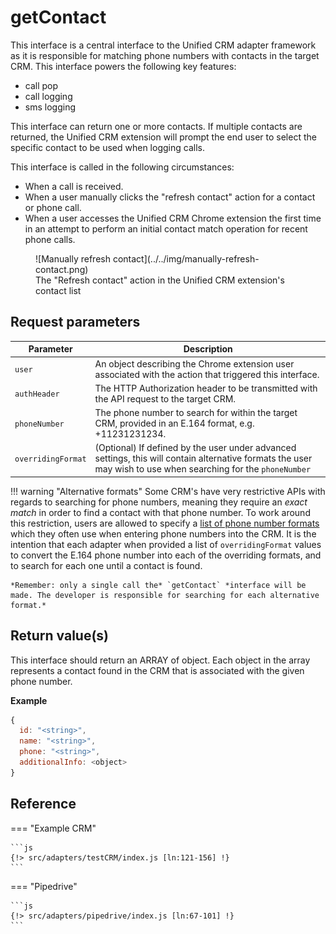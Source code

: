# getContact

This interface is a central interface to the Unified CRM adapter framework as it is responsible for matching phone numbers with contacts in the target CRM. This interface powers the following key features:

* call pop
* call logging
* sms logging

This interface can return one or more contacts. If multiple contacts are returned, the Unified CRM extension will prompt the end user to select the specific contact to be used when logging calls. 

This interface is called in the following circumstances:

* When a call is received.
* When a user manually clicks the "refresh contact" action for a contact or phone call. 
* When a user accesses the Unified CRM Chrome extension the first time in an attempt to perform an initial contact match operation for recent phone calls. 

<figure markdown>
  ![Manually refresh contact](../../img/manually-refresh-contact.png)
  <figcaption>The "Refresh contact" action in the Unified CRM extension's contact list</figcaption>
</figure>

## Request parameters

| Parameter          | Description                                                                                           |
|--------------------|-------------------------------------------------------------------------------------------------------|
| `user`           | An object describing the Chrome extension user associated with the action that triggered this interface. |
| `authHeader`       | The HTTP Authorization header to be transmitted with the API request to the target CRM.               |
| `phoneNumber`      | The phone number to search for within the target CRM, provided in an E.164 format, e.g. +11231231234. |
| `overridingFormat` | (Optional) If defined by the user under advanced settings, this will contain alternative formats the user may wish to use when searching for the `phoneNumber`                                                                                           |

!!! warning "Alternative formats"
    Some CRM's have very restrictive APIs with regards to searching for phone numbers, meaning they require an *exact match* in order to find a contact with that phone number. To work around this restriction, users are allowed to specify a [list of phone number formats](../../users/settings.md#phone-number-formats) which they often use when entering phone numbers into the CRM. It is the intention that each adapter when provided a list of `overridingFormat` values to convert the E.164 phone number into each of the overriding formats, and to search for each one until a contact is found.
	
	*Remember: only a single call the* `getContact` *interface will be made. The developer is responsible for searching for each alternative format.*

## Return value(s)

This interface should return an ARRAY of object. Each object in the array represents a contact found in the CRM that is associated with the given phone number. 

**Example**

```js
{
  id: "<string>",
  name: "<string>",
  phone: "<string>",
  additionalInfo: <object>
}
```

## Reference

=== "Example CRM"

    ```js
    {!> src/adapters/testCRM/index.js [ln:121-156] !}
	```
	
=== "Pipedrive"

	```js
    {!> src/adapters/pipedrive/index.js [ln:67-101] !}
	```

